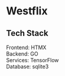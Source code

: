 # Westflix

## Tech Stack
Frontend: HTMX  
Backend: GO  
Services: TensorFlow   
Database: sqlite3  
